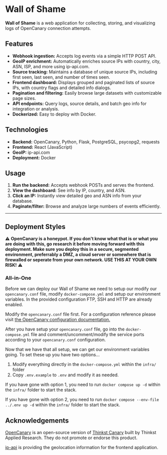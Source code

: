 # Wall of Shame

**Wall of Shame** is a web application for collecting, storing, and visualizing logs of OpenCanary connection attempts.

## Features

- **Webhook ingestion:** Accepts log events via a simple HTTP POST API.
- **GeoIP enrichment:** Automatically enriches source IPs with country, city, ASN, ISP, and more using ip-api.com.
- **Source tracking:** Maintains a database of unique source IPs, including first seen, last seen, and number of times seen.
- **Frontend dashboard:** Displays grouped and paginated lists of source IPs, with country flags and detailed info dialogs.
- **Pagination and filtering:** Easily browse large datasets with customizable page sizes.
- **API endpoints:** Query logs, source details, and batch geo info for integration or analysis.
- **Dockerized:** Easy to deploy with Docker.

## Technologies

- **Backend:** OpenCanary, Python, Flask, PostgreSQL, psycopg2, requests
- **Frontend:** React (JavaScript)
- **GeoIP:** ip-api.com
- **Deployment:** Docker

## Usage

1. **Run the backend:** Accepts webhook POSTs and serves the frontend.
2. **View the dashboard:** See info by IP, country, and ASN.
3. **Click an IP:** Instantly view detailed geo and ASN info from your database.
4. **Paginate/filter:** Browse and analyze large numbers of events efficiently.

---

## Deployment Styles

:warning: **OpenCanary is a honeypot. If you don't know what that is or what you are doing with this, go research it before moving forward with this deployment. Make sure you deploy this in a secure, segmented environment, preferrably a DMZ, a cloud server or somewhere that is firewalled or seperate from your own network. USE THIS AT YOUR OWN RISK!** :warning:

### All-in-One

Before we can deploy our Wall of Shame we need to setup our modify our `opencanary.conf` file, modify `docker-compose.yml` and setup our environment variables. In the provided configuration FTP, SSH and HTTP are already enabled.

Modify the `opencanary.conf` file first. For a configuration reference please visit [the OpenCanary configuration documentation.](https://opencanary.readthedocs.io/en/latest/starting/configuration.html)

After you have setup your `opencanary.conf` file, go into the `docker-compose.yml` file and comment/uncomment/modify the service ports according to your `opencanary.conf` configuration.

Now that we have that all setup, we can get our environment variables going. To set these up you have two options...

1. Modify everything directly in the `docker-compose.yml` within the `infra/` folder 
2. Copy `.env.example` to `.env` and modify it as needed.

If you have gone with option 1, you need to run `docker compose up -d` within the `infra/` folder to start the stack.

If you have gone with option 2, you need to run `docker compose --env-file ../.env up -d` within the `infra/` folder to start the stack.

## Acknowledgements

[OpenCanary](https://github.com/thinkst/opencanary) is an open-source version of [Thinkst Canary](https://canary.tools/) built by Thinkst Applied Research. They do not promote or endorse this product.

[ip-api](https://ip-api.com/) is providing the geolocation information for the frontend application.